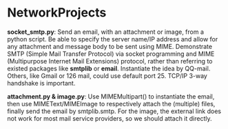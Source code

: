 # NetworkProjects

**socket_smtp.py**: Send an email, with an attachment or image, from a python script. Be able to specify the server name/IP address and allow for any attachment and message body to be sent using MIME. Demonstrate SMTP (Simple Mail Transfer Protocol) via socket programming and MIME (Multipurpose Internet Mail Extensions) protocol, rather than referring to existed packages like **smtplib** or **email**. Instantiate the idea by QQ-mail. Others, like Gmail or 126 mail, could use default port 25. TCP/IP 3-way handshake is important. 

**attachment.py & image.py**: Use MIMEMultipart() to instantiate the email, then use MIMEText/MIMEImage to respectively attach the (multiple) files, finally send the email by smtplib.smtp. For the image, the external link does not work for most mail service providers, so we should attach it directly. 
